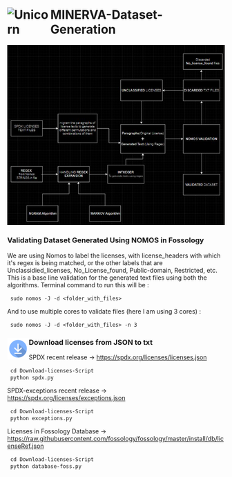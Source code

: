 # <img align="left" width=100px alt="Unicorn" src="https://media.giphy.com/media/3ohs4BSacFKI7A717y/giphy.gif" /> MINERVA-Dataset-Generation 




<img src="static\images\project_overview.png" alt="project-overview" width="700"/>


### Validating Dataset Generated Using NOMOS in Fossology
We are using Nomos to label the licenses, with license_headers with which it's regex is being matched, or the other labels that are Unclassidied_licenses, No_License_found, Public-domain, Restricted, etc. This is a base line validation for the generated text files using both the algorithms. Terminal command to run this will be  : 
```
 sudo nomos -J -d <folder_with_files>
```
And to use multiple cores to validate files (here I am using 3 cores) :
```
 sudo nomos -J -d <folder_with_files> -n 3
```

### <img align="left" width=50px alt="Download" src="static\images\download.png" /> Download licenses from JSON to txt

SPDX recent release -> https://spdx.org/licenses/licenses.json
```
 cd Download-licenses-Script
 python spdx.py
```
SPDX-exceptions recent release -> https://spdx.org/licenses/exceptions.json
```
 cd Download-licenses-Script
 python exceptions.py
```
Licenses in Fossology Database -> https://raw.githubusercontent.com/fossology/fossology/master/install/db/licenseRef.json
```
 cd Download-licenses-Script
 python database-foss.py
```



